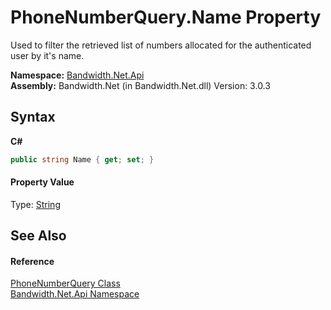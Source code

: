 ﻿# PhoneNumberQuery.Name Property 
 

Used to filter the retrieved list of numbers allocated for the authenticated user by it's name.

**Namespace:**&nbsp;<a href ="N_Bandwidth_Net_Api.md">Bandwidth.Net.Api</a><br />**Assembly:**&nbsp;Bandwidth.Net (in Bandwidth.Net.dll) Version: 3.0.3

## Syntax

**C#**<br />
``` C#
public string Name { get; set; }
```


#### Property Value
Type: <a href="http://msdn2.microsoft.com/en-us/library/s1wwdcbf" target="_blank">String</a>

## See Also


#### Reference
<a href ="T_Bandwidth_Net_Api_PhoneNumberQuery.md">PhoneNumberQuery Class</a><br /><a href ="N_Bandwidth_Net_Api.md">Bandwidth.Net.Api Namespace</a><br />